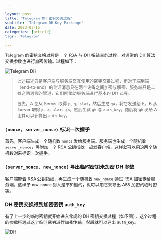 ```yaml
---

layout: post
title: 'Telegram DH 密钥交换过程'
subtitle: 'Telegram DH Key Exchange'
date: 2023-03-15
categories: [article]
tags: 'Telegram' 

---
```


Telegram 的密钥交换过程是一个 RSA 与 DH 相结合的过程，对通常的 DH 算法交换参数也进行加密传输。过程如下：

![Telegram DH](https://www.plantuml.com/plantuml/svg/hPD1ReCm44NtFiKi6-IewZQAK2IEm056nfaQAs3CsBJghZrhBr90RPH43gLIDu0-zjVp6pY4g3WERIE47n-ijbwv24LZQRof0CLLNXA_44zvAOGQOkU6jY8M1MotEHGxCEHWhxkcunqm7VCiSvtJb6NxnpdDfwKvbDFR7dsFxT14-x2uPIFAkRvCrOUP2ESjd-yVlXyltva_uRDrXjYpTJ5SCUotKrtda2cC62a02PVT4dm_9SlDcqKJz8fBDeurUiMg3Qje9ApWaMS4mqGk3R7eLrsMnPeSQDNecqK6LThk7uwq16qaJ4riMv9WKAqKNgrZhoIe8TPuehV4P095rFFly6-dmIebFmNtmoNXF3UiLQYVxkesD7_JldE1ViTCz2RCwfhqwORiFeyua3iERVC5)

> 上述描述的是客户端与服务端交互使用的密钥交换过程，而对于端到端（end-to-end）的会话消息只在两个设备之间加密与解密，服务端只是二者之间通信的管道，它们间借助服务端进行基本的 DH 过程。
>
> 首先，A 先从 Server 取得 `p、q、slat`，然后生成 `ga`，将它发送给 B。B 从 Server 取得 `p、q、slat、ga`，然后生成 `gb` 与 `auth_key`，随后将 `gb` 发给 A 让其可以计算出 `auth_key`。

### `(nonce, server_nonce)` 标识一次握手

首先，客户端生成一个随机数 `nonce` 发给服务端。服务端也生成一个随机数 `server_nonce`，再附加一个 RSA 公钥指纹一起发客户端，这样就可以用这两个随机数对来标识一次握手。

### `(server_nonce, new_nonce)` 导出临时密钥来加密 DH 参数

客户端带着 RSA 公钥指纹，再生成一个随机数 `new_nonce` 通过 RSA 加密传给服务端，这样子 `new_nonce` 别人是不知道的，就可以用它来导出 AES 加密的临时密钥。

### DH 密钥交换得到加密密钥 `auth_key`

有了上一步的临时密钥就开始进入常规的 DH 密钥交换过程（如下图），这个过程的参数将通过这个临时密钥进行加密传输，然后就可以导出 `auth_key`。

![DH](https://pic2.zhimg.com/5d668818881609c8543e6efa7c0d6af1_r.jpg)


